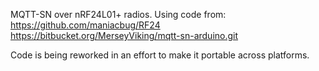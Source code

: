 MQTT-SN over nRF24L01+ radios.
Using code from: 
https://github.com/maniacbug/RF24
https://bitbucket.org/MerseyViking/mqtt-sn-arduino.git

Code is being reworked in an effort to make it portable across platforms.
